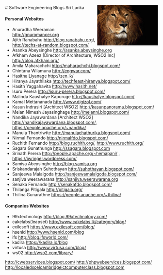 <img src="2.jpg" style="float: right">
# Software Engineering Blogs Sri Lanka 

#### Personal Websites
* Anuradha Weeraman	http://gnuromancer.org
* Ajith Ranabahu	http://blog.ranabahu.org/, http://techs-at-random.blogspot.com/
* Asanka Abeysinghe	http://asanka.abeysinghe.org
* Afkham Azeez [Director of Architecture, WSO2 Inc]		http://blog.afkham.org/
* Amila Maharachchi	http://maharachchi.blogspot.com/
* Chintana Wilamuna http://engwar.com/
* Hasitha Liyanage 	http://zen.lk/
* Hiranya Jayathilaka 	http://techfeast-hiranya.blogspot.com/
* Hasith Yaggahavita  	http://www.hasith.net/
* Isuru Perera		http://isuru-perera.blogspot.com/
* Malinda Kaushalye Kapuruge http://kaushalye.blogspot.com/
* Kamal Mettananada 	http://www.digizol.com/
* Kasun Indrasiri [Architect WSO2]	http://kasunpanorama.blogspot.com/
* Melan Nimesh Jayasinghage	http://melannj.blogspot.com/
* Nandika Jayawardana [Architect WSO2]	http://nandikajayawardana.blogspot.com/, https://people.apache.org/~nandika/
* Manula Thantriwtte	http://manulachathurika.blogspot.com/
* Nirmal Fernando	http://nirmalfdo.blogspot.com/
* Ruchith Fernando	http://blog.ruchith.org/, http://www.ruchith.org/
* Sagara Gunathunga	http://ssagara.blogspot.com
* Srinath Perera	http://people.apache.org/~hemapani/ , https://iwringer.wordpress.com/
* Samisa Abeysinghe	http://blog.samisa.org
* Sriskandarajah Suhothayan	http://suhothayan.blogspot.com/
* Sanjeewa Malalgoda 		http://sanjeewamalalgoda.blogspot.com/
* sanjiva weerawarana 	http://sanjiva.weerawarana.org
* Senaka Fernando	http://senakafdo.blogspot.com/
* Thilanga Pitigala http://pitigala.org/
* Thilina Gunarathne 	https://people.apache.org/~thilina/


#### Companies Websites
* 99xtechnology		http://blog.99xtechnology.com/
* cakelabs(leapset)	http://www.cakelabs.lk/category/blog/
* exilesoft		https://www.exilesoft.com/blog/
* hsenid		http://www.hsenid.com/blog
* ifs			http://blog.ifsworld.com/
* kadira		https://kadira.io/blog
* virtusa		http://www.virtusa.com/blog/
* ws02 			http://wso2.com/library/

http://cwebservices.blogspot.com/
http://phpwebservices.blogspot.com/
http://localedxcelcambridgeictcomputerclass.blogspot.com

